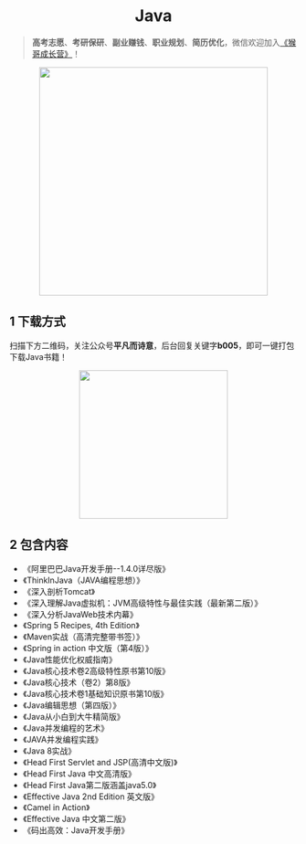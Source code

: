 <h1 align="center">Java</h1>

> **高考志愿**、**考研保研**、**副业赚钱**、**职业规划**、**简历优化**，微信欢迎加入[《猴哥成长营》](https://www.yuque.com/jackpop/ulig5a/srnochggbsa2eltw?singleDoc#)！

<p align="center">
    <img src="https://s11.ax1x.com/2023/12/23/pi7qxU0.md.jpg" height="400"></img>
</p>

## 1 下载方式

扫描下方二维码，关注公众号**平凡而诗意**，后台回复关键字**b005**，即可一键打包下载Java书籍！

<p align="center">
    <img src="https://s1.ax1x.com/2022/07/10/jsCAdH.jpg" width="260" height="260"></img>
</p>

## 2 包含内容

- 《阿里巴巴Java开发手册--1.4.0详尽版》
- 《ThinkInJava（JAVA编程思想）》
- 《深入剖析Tomcat》
- 《深入理解Java虚拟机：JVM高级特性与最佳实践（最新第二版）》
- 《深入分析JavaWeb技术内幕》
- 《Spring 5 Recipes, 4th Edition》
- 《Maven实战（高清完整带书签）》
- 《Spring in action 中文版（第4版）》
- 《Java性能优化权威指南》
- 《Java核心技术卷2高级特性原书第10版》
- 《Java核心技术（卷2）第8版》
- 《Java核心技术卷1基础知识原书第10版》
- 《Java编辑思想（第四版）》
- 《Java从小白到大牛精简版》
- 《Java并发编程的艺术》
- 《JAVA并发编程实践》
- 《Java 8实战》
- 《Head First Servlet and JSP(高清中文版)》
- 《Head First Java 中文高清版》
- 《Head First Java第二版涵盖java5.0》
- 《Effective Java 2nd Edition 英文版》
- 《Camel in Action》
- 《Effective Java 中文第二版》
- 《码出高效：Java开发手册》
